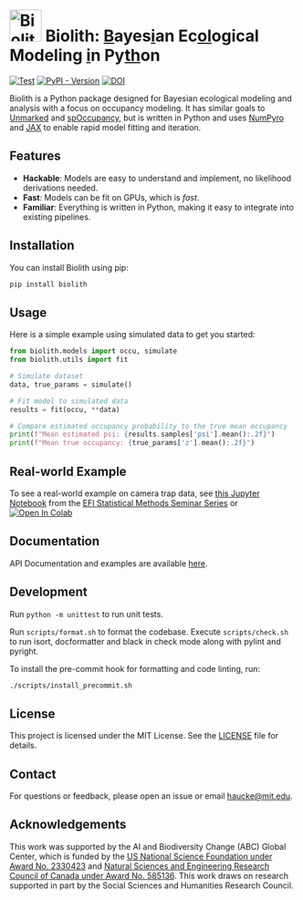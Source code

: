 # <img alt="Biolith logo" src="assets/biolith.svg" style="height: 2em;"> Biolith: <ins>B</ins>ayes<ins>i</ins>an Ec<ins>ol</ins>ogical Modeling <ins>i</ins>n Py<ins>th</ins>on

[![Test](https://github.com/timmh/biolith/actions/workflows/test.yml/badge.svg)](https://github.com/timmh/biolith/actions/workflows/test.yml) [![PyPI - Version](https://img.shields.io/pypi/v/biolith)](https://pypi.org/project/biolith/) [![DOI](https://zenodo.org/badge/DOI/10.5281/zenodo.15706627.svg)](https://doi.org/10.5281/zenodo.15706627)

Biolith is a Python package designed for Bayesian ecological modeling and analysis with a focus on occupancy modeling. It has similar goals to [Unmarked](https://github.com/biodiverse/unmarked) and [spOccupancy](https://github.com/biodiverse/spOccupancy/), but is written in Python and uses [NumPyro](https://num.pyro.ai) and [JAX](https://jax.readthedocs.io) to enable rapid model fitting and iteration.

## Features

- **Hackable**: Models are easy to understand and implement, no likelihood derivations needed.
- **Fast**: Models can be fit on GPUs, which is _fast_.
- **Familiar**: Everything is written in Python, making it easy to integrate into existing pipelines.

## Installation

You can install Biolith using pip:

```bash
pip install biolith
```

## Usage

Here is a simple example using simulated data to get you started:

```python
from biolith.models import occu, simulate
from biolith.utils import fit

# Simulate dataset
data, true_params = simulate()

# Fit model to simulated data
results = fit(occu, **data)

# Compare estimated occupancy probability to the true mean occupancy
print(f"Mean estimated psi: {results.samples['psi'].mean():.2f}")
print(f"Mean true occupancy: {true_params['z'].mean():.2f}")
```

## Real-world Example
To see a real-world example on camera trap data, see [this Jupyter Notebook](./assets/CameraTrapExample.ipynb) from the [EFI Statistical Methods Seminar Series](https://github.com/eco4cast/Statistical-Methods-Seminar-Series/tree/main/beery-haucke_biolith) or [![Open In Colab](https://colab.research.google.com/assets/colab-badge.svg)](https://colab.research.google.com/github/timmh/biolith/blob/main/assets/CameraTrapExample.ipynb)

## Documentation
API Documentation and examples are available [here](https://timm.haucke.xyz/biolith/).

## Development

Run `python -m unittest` to run unit tests.

Run `scripts/format.sh` to format the codebase. Execute `scripts/check.sh` to run
isort, docformatter and black in check mode along with pylint and pyright.

To install the pre-commit hook for formatting and code linting, run:

```bash
./scripts/install_precommit.sh
```

## License

This project is licensed under the MIT License. See the [LICENSE](LICENSE) file for details.

## Contact

For questions or feedback, please open an issue or email [haucke@mit.edu](mailto:haucke@mit.edu).

## Acknowledgements
This work was supported by the AI and Biodiversity Change (ABC) Global Center, which is funded by the [US National Science Foundation under Award No. 2330423](https://www.nsf.gov/awardsearch/showAward?AWD_ID=2330423&HistoricalAwards=false) and [Natural Sciences and Engineering Research Council of Canada under Award No. 585136](https://www.nserc-crsng.gc.ca/ase-oro/Details-Detailles_eng.asp?id=782440). This work draws on research supported in part by the Social Sciences and Humanities Research Council.